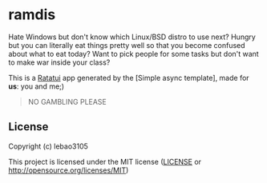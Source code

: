 # ramdis

Hate Windows but don't know which Linux/BSD distro to use next? Hungry but you can literally eat things pretty well so that you become confused about what to eat today? Want to pick people for some tasks but don't want to make war inside your class?

This is a [Ratatui] app generated by the [Simple async template], made for **us**: you and me;)

> NO GAMBLING PLEASE

[Ratatui]: https://ratatui.rs
[Simple Template]: https://github.com/ratatui/templates/tree/main/simple-async

## License

Copyright (c) lebao3105

This project is licensed under the MIT license ([LICENSE] or <http://opensource.org/licenses/MIT>)

[LICENSE]: ./LICENSE
